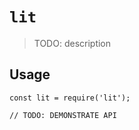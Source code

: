 # `lit`

> TODO: description

## Usage

```
const lit = require('lit');

// TODO: DEMONSTRATE API
```

